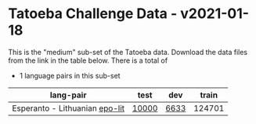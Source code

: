 # Tatoeba Challenge Data - v2021-01-18

This is the "medium" sub-set of the Tatoeba data.
Download the data files from the link in the table below.
There is a total of

* 1  language pairs in this sub-set

| lang-pair |    test    |    dev     |    train   |
|-----------|------------|------------|------------|
|        Esperanto - Lithuanian  [epo-lit](https://object.pouta.csc.fi/Tatoeba-Challenge-v2021-01-18/epo-lit.tar)  | [     10000](../data/test/epo-lit/test.txt)| [      6633](../data/dev/epo-lit/dev.txt)|     124701|
